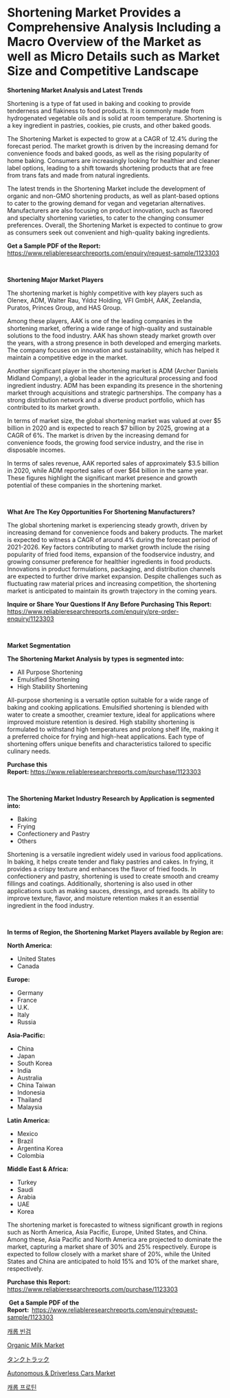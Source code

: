 <p><h1>Shortening Market Provides a Comprehensive Analysis Including a Macro Overview of the Market as well as Micro Details such as Market Size and Competitive Landscape</h1></p><p><strong>Shortening Market Analysis and Latest Trends</strong></p>
<p><p>Shortening is a type of fat used in baking and cooking to provide tenderness and flakiness to food products. It is commonly made from hydrogenated vegetable oils and is solid at room temperature. Shortening is a key ingredient in pastries, cookies, pie crusts, and other baked goods.</p><p>The Shortening Market is expected to grow at a CAGR of 12.4% during the forecast period. The market growth is driven by the increasing demand for convenience foods and baked goods, as well as the rising popularity of home baking. Consumers are increasingly looking for healthier and cleaner label options, leading to a shift towards shortening products that are free from trans fats and made from natural ingredients.</p><p>The latest trends in the Shortening Market include the development of organic and non-GMO shortening products, as well as plant-based options to cater to the growing demand for vegan and vegetarian alternatives. Manufacturers are also focusing on product innovation, such as flavored and specialty shortening varieties, to cater to the changing consumer preferences. Overall, the Shortening Market is expected to continue to grow as consumers seek out convenient and high-quality baking ingredients.</p></p>
<p><strong>Get a Sample PDF of the Report:&nbsp;</strong> <a href="https://www.reliableresearchreports.com/enquiry/request-sample/1123303">https://www.reliableresearchreports.com/enquiry/request-sample/1123303</a></p>
<p>&nbsp;</p>
<p><strong>Shortening Major Market Players</strong></p>
<p><p>The shortening market is highly competitive with key players such as Olenex, ADM, Walter Rau, Yıldız Holding, VFI GmbH, AAK, Zeelandia, Puratos, Princes Group, and HAS Group. </p><p>Among these players, AAK is one of the leading companies in the shortening market, offering a wide range of high-quality and sustainable solutions to the food industry. AAK has shown steady market growth over the years, with a strong presence in both developed and emerging markets. The company focuses on innovation and sustainability, which has helped it maintain a competitive edge in the market.</p><p>Another significant player in the shortening market is ADM (Archer Daniels Midland Company), a global leader in the agricultural processing and food ingredient industry. ADM has been expanding its presence in the shortening market through acquisitions and strategic partnerships. The company has a strong distribution network and a diverse product portfolio, which has contributed to its market growth.</p><p>In terms of market size, the global shortening market was valued at over $5 billion in 2020 and is expected to reach $7 billion by 2025, growing at a CAGR of 6%. The market is driven by the increasing demand for convenience foods, the growing food service industry, and the rise in disposable incomes.</p><p>In terms of sales revenue, AAK reported sales of approximately $3.5 billion in 2020, while ADM reported sales of over $64 billion in the same year. These figures highlight the significant market presence and growth potential of these companies in the shortening market.</p></p>
<p>&nbsp;</p>
<p><strong>What Are The Key Opportunities For Shortening Manufacturers?</strong></p>
<p><p>The global shortening market is experiencing steady growth, driven by increasing demand for convenience foods and bakery products. The market is expected to witness a CAGR of around 4% during the forecast period of 2021-2026. Key factors contributing to market growth include the rising popularity of fried food items, expansion of the foodservice industry, and growing consumer preference for healthier ingredients in food products. Innovations in product formulations, packaging, and distribution channels are expected to further drive market expansion. Despite challenges such as fluctuating raw material prices and increasing competition, the shortening market is anticipated to maintain its growth trajectory in the coming years.</p></p>
<p><strong>Inquire or Share Your Questions If Any Before Purchasing This Report:</strong> <a href="https://www.reliableresearchreports.com/enquiry/pre-order-enquiry/1123303">https://www.reliableresearchreports.com/enquiry/pre-order-enquiry/1123303</a></p>
<p>&nbsp;</p>
<p><strong>Market Segmentation</strong></p>
<p><strong>The Shortening Market Analysis by types is segmented into:</strong></p>
<p><ul><li>All Purpose Shortening</li><li>Emulsified Shortening</li><li>High Stability Shortening</li></ul></p>
<p><p>All-purpose shortening is a versatile option suitable for a wide range of baking and cooking applications. Emulsified shortening is blended with water to create a smoother, creamier texture, ideal for applications where improved moisture retention is desired. High stability shortening is formulated to withstand high temperatures and prolong shelf life, making it a preferred choice for frying and high-heat applications. Each type of shortening offers unique benefits and characteristics tailored to specific culinary needs.</p></p>
<p><strong>Purchase this Report:&nbsp;</strong><a href="https://www.reliableresearchreports.com/purchase/1123303">https://www.reliableresearchreports.com/purchase/1123303</a></p>
<p>&nbsp;</p>
<p><strong>The Shortening Market Industry Research by Application is segmented into:</strong></p>
<p><ul><li>Baking</li><li>Frying</li><li>Confectionery and Pastry</li><li>Others</li></ul></p>
<p><p>Shortening is a versatile ingredient widely used in various food applications. In baking, it helps create tender and flaky pastries and cakes. In frying, it provides a crispy texture and enhances the flavor of fried foods. In confectionery and pastry, shortening is used to create smooth and creamy fillings and coatings. Additionally, shortening is also used in other applications such as making sauces, dressings, and spreads. Its ability to improve texture, flavor, and moisture retention makes it an essential ingredient in the food industry.</p></p>
<p>&nbsp;</p>
<p><strong>In terms of Region, the Shortening Market Players available by Region are:</strong></p>
<p>
    <p> <strong> North America: </strong>
        <ul>
            <li>United States</li>
            <li>Canada</li>
        </ul>
        </p> 
    <p> <strong> Europe: </strong>
        <ul>
            <li>Germany</li>
            <li>France</li>
            <li>U.K.</li>
            <li>Italy</li>
            <li>Russia</li>
        </ul>
        </p> 
    <p> <strong> Asia-Pacific: </strong>
        <ul>
            <li>China</li>
            <li>Japan</li>
            <li>South Korea</li>
            <li>India</li>
            <li>Australia</li>
            <li>China Taiwan</li>
            <li>Indonesia</li>
            <li>Thailand</li>
            <li>Malaysia</li>
        </ul>
        </p> 
    <p> <strong> Latin America: </strong>
        <ul>
            <li>Mexico</li>
            <li>Brazil</li>
            <li>Argentina Korea</li>
            <li>Colombia</li>
        </ul>
        </p> 
    <p> <strong> Middle East & Africa: </strong>
        <ul>
            <li>Turkey</li>
            <li>Saudi</li>
            <li>Arabia</li>
            <li>UAE</li>
            <li>Korea</li>
        </ul>
    </p>
    </p>
<p><p>The shortening market is forecasted to witness significant growth in regions such as North America, Asia Pacific, Europe, United States, and China. Among these, Asia Pacific and North America are projected to dominate the market, capturing a market share of 30% and 25% respectively. Europe is expected to follow closely with a market share of 20%, while the United States and China are anticipated to hold 15% and 10% of the market share, respectively.</p></p>
<p><strong>Purchase this Report: </strong><a href="https://www.reliableresearchreports.com/purchase/1123303">https://www.reliableresearchreports.com/purchase/1123303</a></p>
<p>&nbsp;<strong>Get a Sample PDF of the Report:&nbsp;&nbsp;</strong><a href="https://www.reliableresearchreports.com/enquiry/request-sample/1123303">https://www.reliableresearchreports.com/enquiry/request-sample/1123303</a></p>
<p><strong></strong></p>
<p><p><a href="https://github.com/nuekbpymrrz5/Market-Research-Report-List-1/blob/main/842049216057.md">캐롭 빈검</a></p><p><a href="https://github.com/yoshih12/Market-Research-Report-List-2/blob/main/organic-milk-market.md">Organic Milk Market</a></p><p><a href="https://github.com/hilmi-2a/Market-Research-Report-List-1/blob/main/377364817385.md">タンクトラック</a></p><p><a href="https://issuu.com/reportprime-2/docs/autonomous-driverless-cars-market-size-2030.pptx">Autonomous & Driverless Cars Market</a></p><p><a href="https://github.com/BrettWeberrt8767765/Market-Research-Report-List-1/blob/main/898302816058.md">캐롭 프로틴</a></p></p>